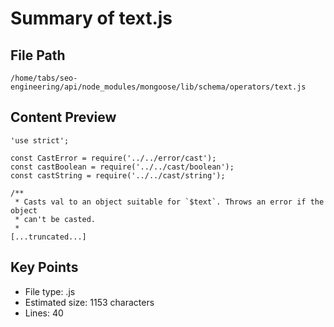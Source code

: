 # Summary of text.js
  
## File Path
`/home/tabs/seo-engineering/api/node_modules/mongoose/lib/schema/operators/text.js`

## Content Preview
```
'use strict';

const CastError = require('../../error/cast');
const castBoolean = require('../../cast/boolean');
const castString = require('../../cast/string');

/**
 * Casts val to an object suitable for `$text`. Throws an error if the object
 * can't be casted.
 *
[...truncated...]
```

## Key Points
- File type: .js
- Estimated size: 1153 characters
- Lines: 40

